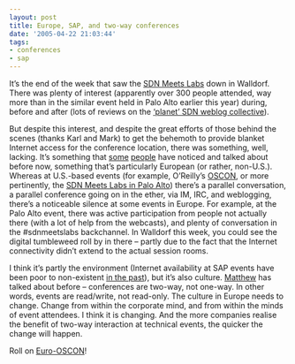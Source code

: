```yaml
---
layout: post
title: Europe, SAP, and two-way conferences
date: '2005-04-22 21:03:44'
tags:
- conferences
- sap
---
```



It’s the end of the week that saw the [SDN Meets Labs](http://www.pipetree.com/qmacro/blog/archives/2005/04/sdn_meets_labs.html) down in Walldorf. There was plenty of interest (apparently over 300 people attended, way more than in the similar event held in Palo Alto earlier this year) during, before and after (lots of reviews on the [‘planet’ SDN weblog collective](http://www.sdn.sap.com/sdn/weblogs.sdn)).

But despite this interest, and despite the great efforts of those behind the scenes (thanks Karl and Mark) to get the behemoth to provide blanket Internet access for the conference location, there was something, well, lacking. It’s something that [some](http://www.koehntopp.com/frank/index.php) [people](http://www.silentpenguin.com) have noticed and talked about before now, something that’s particularly European (or rather, non-U.S.). Whereas at U.S.-based events (for example, O’Reilly’s [OSCON](http://conferences.oreillynet.com/os2005/), or more pertinently, the [SDN Meets Labs in Palo Alto](https://www.sdn.sap.com/sdn/index.sdn?page=sdnmeetslabs_sessions.htm)) there’s a parallel conversation, a parallel conference going on in the ether, via IM, IRC, and weblogging, there’s a noticeable silence at some events in Europe. For example, at the Palo Alto event, there was active participation from people not actually there (with a lot of help from the webcasts), and plenty of conversation in the #sdnmeetslabs backchannel. In Walldorf this week, you could see the digital tumbleweed roll by in there – partly due to the fact that the Internet connectivity didn’t extend to the actual session rooms.

I think it’s partly the environment (Internet availability at SAP events have been poor to non-existent [in the past](https://www.sdn.sap.com/sdn/weblogs.sdn?blog=/pub/wlg/175)), but it’s also culture. [Matthew](http://www.silentpenguin.com/archives/2005/04/building_a_euro.html) has talked about before – conferences are two-way, not one-way. In other words, events are read/write, not read-only. The culture in Europe needs to change. Change from within the corporate mind, and from within the minds of event attendees. I think it is changing. And the more companies realise the benefit of two-way interaction at technical events, the quicker the change will happen.

Roll on [Euro-OSCON](http://conferences.oreillynet.com/cs/eurooscon/create/e_sess)!


